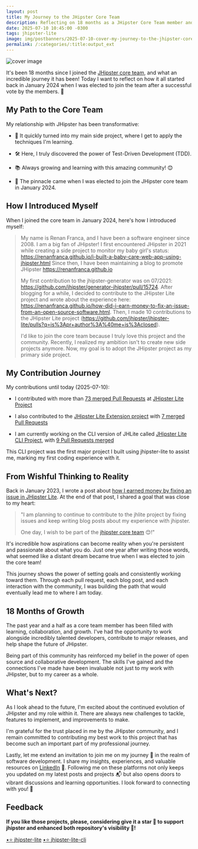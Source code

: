 ```yaml
---
layout: post
title: My Journey to the JHipster Core Team
description: Reflecting on 18 months as a JHipster Core Team member and how my journey began in January 2024
date: 2025-07-10 10:45:00 -0300
tags: jhipster-lite
image: img/postbanners/2025-07-10-cover-my-journey-to-the-jhipster-core-team.jpg
permalink: /:categories/:title:output_ext
---
```


![cover image](https://renanfranca.github.io/img/postbanners/2025-07-10-cover-my-journey-to-the-jhipster-core-team.jpg)

It's been 18 months since I joined the [JHipster core team](https://www.jhipster.tech/team/), and what an incredible journey it has been! Today I want to reflect on how it all started back in January 2024 when I was elected to join the team after a successful vote by the members. 🎉

## My Path to the Core Team

My relationship with JHipster has been transformative:

- 🚀 It quickly turned into my main side project, where I get to apply the techniques I'm learning.

- 🛠️ Here, I truly discovered the power of Test-Driven Development (TDD).

- 📚 Always growing and learning with this amazing community! 😊

- 🎉 The pinnacle came when I was elected to join the JHipster core team in January 2024.

## How I Introduced Myself

When I joined the core team in January 2024, here's how I introduced myself:

> My name is Renan Franca, and I have been a software engineer since 2008. I am a big fan of JHipster! I first encountered JHipster in 2021 while creating a side project to monitor my baby girl's status: https://renanfranca.github.io/i-built-a-baby-care-web-app-using-jhipster.html Since then, I have been maintaining a blog to promote JHipster https://renanfranca.github.io
>
> My first contribution to the jhipster-generator was on 07/2021: https://github.com/jhipster/generator-jhipster/pull/15724. After blogging for a while, I decided to contribute to the JHipster Lite project and wrote about the experience here: https://renanfranca.github.io/how-did-i-earn-money-to-fix-an-issue-from-an-open-source-software.html. Then, I made 10 contributions to the JHipster Lite project (https://github.com/jhipster/jhipster-lite/pulls?q=is%3Apr+author%3A%40me+is%3Aclosed).
>
> I'd like to join the core team because I truly love this project and the community. Recently, I realized my ambition isn't to create new side projects anymore. Now, my goal is to adopt the JHipster project as my primary side project.

## My Contribution Journey

My contributions until today (2025-07-10):

- I contributed with more than [73 merged Pull Requests](https://github.com/jhipster/jhipster-lite/pulls?q=is%3Apr+author%3Arenanfranca+is%3Amerged+) at [JHipster Lite Project](https://github.com/jhipster/jhipster-lite)

- I also contributed to the [JHipster Lite Extension project](https://github.com/jhipster/jhipster-lite-extension) with [7 merged Pull Requests](https://github.com/jhipster/jhipster-lite-extension/pulls?q=is%3Apr+author%3Arenanfranca+is%3Amerged+)

- I am currently working on the CLI version of JHLite called [JHipster Lite CLI Project](https://github.com/jhipster/jhipster-lite-cli), with [9 Pull Requests merged](https://github.com/jhipster/jhipster-lite-cli/pulls?q=is%3Apr+author%3Arenanfranca+is%3Amerged+)

This CLI project was the first major project I built using jhipster-lite to assist me, marking my first coding experience with it.

## From Wishful Thinking to Reality

Back in January 2023, I wrote a post about [how I earned money by fixing an issue in JHipster Lite](https://renanfranca.github.io/how-did-i-earn-money-to-fix-an-issue-from-an-open-source-software.html). At the end of that post, I shared a goal that was close to my heart:

> "I am planning to continue to contribute to the jhlite project by fixing issues and keep writing blog posts about my experience with jhipster.
>
> One day, I wish to be part of the [jhipster core team](https://www.jhipster.tech/team/) 😊!"

It's incredible how aspirations can become reality when you're persistent and passionate about what you do. Just one year after writing those words, what seemed like a distant dream became true when I was elected to join the core team! 

This journey shows the power of setting goals and consistently working toward them. Through each pull request, each blog post, and each interaction with the community, I was building the path that would eventually lead me to where I am today.

## 18 Months of Growth

The past year and a half as a core team member has been filled with learning, collaboration, and growth. I've had the opportunity to work alongside incredibly talented developers, contribute to major releases, and help shape the future of JHipster.

Being part of this community has reinforced my belief in the power of open source and collaborative development. The skills I've gained and the connections I've made have been invaluable not just to my work with JHipster, but to my career as a whole.

## What's Next?

As I look ahead to the future, I'm excited about the continued evolution of JHipster and my role within it. There are always new challenges to tackle, features to implement, and improvements to make.

I'm grateful for the trust placed in me by the JHipster community, and I remain committed to contributing my best work to this project that has become such an important part of my professional journey.

Lastly, let me extend an invitation to join me on my journey 🚀 in the realm of software development. I share my insights, experiences, and valuable resources on [LinkedIn](https://www.linkedin.com/in/renan-af) 📎. Following me on these platforms not only keeps you updated on my latest posts and projects 📬 but also opens doors to vibrant discussions and learning opportunities. I look forward to connecting with you! 💼

## Feedback

**If you like those projects, please, considering give it a star 🌟 to support jhipster and enhanced both repository's visibility 🤩!**

<!-- Place this tag where you want the button to render. --> <a class="github-button" href="https://github.com/jhipster/jhipster-lite" data-color-scheme="no-preference: dark; light: light; dark: dark;" data-show-count="true" data-size="large" aria-label="Star jhipster-jhipster-lite on GitHub">•⭐ jhipster-lite</a>

<!-- Place this tag where you want the button to render. --> <a class="github-button" href="https://github.com/jhipster/jhipster-lite-cli" data-color-scheme="no-preference: dark; light: light; dark: dark;" data-show-count="true" data-size="large" aria-label="Star jhipster/jhipster-lite-cli on GitHub">•⭐ jhipster-lite-cli</a>
<!-- Place this tag in your head or just before your close body tag. -->
<script async defer src="https://buttons.github.io/buttons.js"></script>

